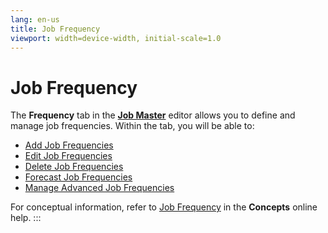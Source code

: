 ```yaml
---
lang: en-us
title: Job Frequency
viewport: width=device-width, initial-scale=1.0
---
```


#  Job Frequency

The **Frequency** tab in the **[Job Master](Using-Job-Master.md)**
editor allows you to define and manage job frequencies. Within the tab,
you will be able to:

-   [Add Job Frequencies](Adding-Job-Frequencies.md)
-   [Edit Job Frequencies](Editing-Job-Frequencies.md)
-   [Delete Job Frequencies](Deleting-Job-Frequencies.md)
-   [Forecast Job Frequencies](Forecasting-Job-Frequencies.md)
-   [Manage Advanced Job     Frequencies](Managing-Advanced-Job-Frequencies.md)

For conceptual information, refer to [Job Frequency](../../Concepts/Job-Frequency.md) in the
**Concepts** online help.
:::

 

